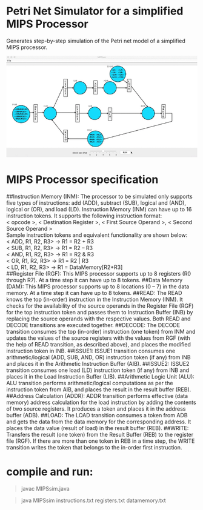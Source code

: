 # Petri Net Simulator for a simplified MIPS Processor
Generates step-by-step simulation of the Petri net model of a simplified MIPS processor.


 ![alt tag](images/MIPSsim.gif)
 

# MIPS Processor specification
##Instruction Memory (INM):
The processor to be simulated only supports five types of instructions: 
add (ADD), subtract (SUB), logical and (AND), logical or (OR), and load (LD). Instruction Memory (INM) can have up to 16 instruction tokens. It supports the following instruction format:</br>
 < opcode >, < Destination Register >, < First Source Operand >, < Second Source Operand ></br>
 Sample instruction tokens and equivalent functionality are shown below:</br>
< ADD, R1, R2, R3> -> R1 = R2 + R3</br>
< SUB, R1, R2, R3> -> R1 = R2 – R3</br>
< AND, R1, R2, R3> -> R1 = R2 & R3</br>
< OR, R1, R2, R3>   -> R1 = R2 | R3</br>
< LD, R1, R2, R3>   -> R1 = DataMemory[R2+R3]</br>
##Register File (RGF):
This MIPS processor supports up to 8 registers (R0 through R7). At a time step it can have up to 8 tokens.
##Data Memory (DAM):
This MIPS processor supports up to 8 locations (0 – 7) in the data memory. At a time step it can have up to 8 tokens.
##READ:
The READ knows the top (in-order) instruction in the Instruction
Memory (INM). It checks for the availability of the source operands in the Register File (RGF) for the top
instruction token and passes them to Instruction Buffer (INB) by replacing the source operands with the
respective values. Both READ and DECODE transitions are
executed together.
##DECODE:
The DECODE transition consumes the top (in-order) instruction (one token) from INM and updates the
values of the source registers with the values from RGF (with the help of READ transition, as described
above), and places the modified instruction token in INB.
##ISSUE1:
ISSUE1 transition consumes one arithmetic/logical (ADD, SUB, AND, OR) instruction token (if any) from INB and places it in the Arithmetic Instruction Buffer (AIB).
##ISSUE2:
ISSUE2 transition consumes one load (LD) instruction token (if any) from INB and places it in the Load Instruction Buffer (LIB).
##Arithmetic Logic Unit (ALU):
ALU transition performs arithmetic/logical computations as per the instruction token from AIB, and
places the result in the result buffer (REB).
##Address Calculation (ADDR):
ADDR transition performs effective (data memory) address calculation for the load instruction by adding the contents of two source registers. It produces a token and places it in the address buffer (ADB).
##LOAD:
The LOAD transition consumes a token from ADB and gets the data from the data memory for the corresponding address. It places the data value (result of load) in the result buffer (REB).
##WRITE:
Transfers the result (one token) from the Result Buffer (REB) to the register file (RGF). If there are more than one token in REB in a time step, the WRITE transition writes the token that belongs to the in-order
first instruction.

# compile and run:
> javac MIPSsim.java 

> java MIPSsim instructions.txt registers.txt datamemory.txt 
